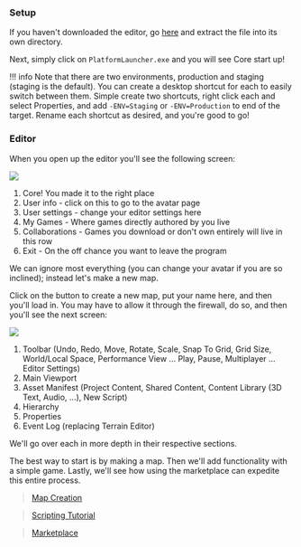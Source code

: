 ### Setup

If you haven't downloaded the editor, go
[here](https://mantiblob.blob.core.windows.net/builds/Launcher.zip) and extract
the file into its own directory.

Next, simply click on `PlatformLauncher.exe` and you will see Core start up!

!!! info
    Note that there are two environments, production and staging (staging is the
    default). You can create a desktop shortcut for each to easily switch
    between them. Simple create two shortcuts, right click each and select
    Properties, and add `-ENV=Staging` or `-ENV=Production` to end of the
    target. Rename each shortcut as desired, and you're good to go!

### Editor

When you open up the editor you'll see the following screen:

![](/img/getting_started/Start_01.png)

1. Core! You made it to the right place
2. User info - click on this to go to the avatar page
3. User settings - change your editor settings here
4. My Games - Where games directly authored by you live
5. Collaborations - Games you download or don't own entirely will live in this row
6. Exit - On the off chance you want to leave the program

We can ignore most everything (you can change your avatar if you are so
inclined); instead let's make a new map.

Click on the button to create a new map, put your name here, and then you'll
load in. You may have to allow it through the firewall, do so, and then you'll
see the next screen:

![](/img/getting_started/Start_02.png)

1. Toolbar (Undo, Redo, Move, Rotate, Scale, Snap To Grid, Grid Size, World/Local
     Space, Performance View ... Play, Pause, Multiplayer ... Editor Settings)
2. Main Viewport
3. Asset Manifest (Project Content, Shared Content, Content Library (3D Text,
   Audio, ...), New Script)
4. Hierarchy
5. Properties
6. Event Log (replacing Terrain Editor)

We'll go over each in more depth in their respective sections.

The best way to start is by making a map. Then we'll add functionality with a
simple game. Lastly, we'll see how using the marketplace can expedite this
entire process.

> [Map Creation](../my_first_game/map)

> [Scripting Tutorial](../my_first_game/functionality)

> [Marketplace](../my_first_game/marketplace)